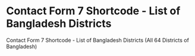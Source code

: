 # Contact Form 7 Shortcode - List of Bangladesh Districts
Contact Form 7 Shortcode - List of Bangladesh Districts (All 64 Districts of Bangladesh) 
